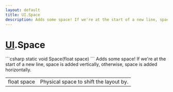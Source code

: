 ```yaml
---
layout: default
title: UI.Space
description: Adds some space! If we're at the start of a new line, space is added vertically, otherwise, space is added horizontally.
---
```

# [UI]({{site.url}}/Pages/Reference/UI.html).Space

<div class='signature' markdown='1'>
```csharp
static void Space(float space)
```
Adds some space! If we're at the start of a new line,
space is added vertically, otherwise, space is added
horizontally.
</div>

|  |  |
|--|--|
|float space|Physical space to shift the layout by.|




